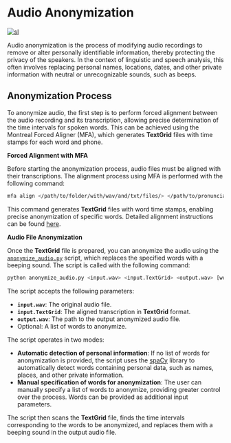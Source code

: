 # Audio Anonymization

[![sl](https://img.shields.io/badge/lang-sl-blue.svg)](anonymization.sl.md)

Audio anonymization is the process of modifying audio recordings to remove or alter personally identifiable information, thereby protecting the privacy of the speakers. In the context of linguistic and speech analysis, this often involves replacing personal names, locations, dates, and other private information with neutral or unrecognizable sounds, such as beeps.

## Anonymization Process

To anonymize audio, the first step is to perform forced alignment between the audio recording and its transcription, allowing precise determination of the time intervals for spoken words. This can be achieved using the Montreal Forced Aligner (MFA), which generates **TextGrid** files with time stamps for each word and phone.

**Forced Alignment with MFA**

Before starting the anonymization process, audio files must be aligned with their transcriptions. The alignment process using MFA is performed with the following command:

```bash
mfa align </path/to/folder/with/wav/and/txt/files/> </path/to/pronunciation_dictionary.txt> </path/to/acoustic_model.zip> </path/to/aligned_output_files/>
```

This command generates **TextGrid** files with word time stamps, enabling precise anonymization of specific words. Detailed alignment instructions can be found [here](../README.md#Alignment).

**Audio File Anonymization**

Once the **TextGrid** file is prepared, you can anonymize the audio using the [`anonymize_audio.py`](../anonymize_audio.py) script, which replaces the specified words with a beeping sound. The script is called with the following command:

```bash
python anonymize_audio.py <input.wav> <input.TextGrid> <output.wav> [word1 word2 word3 ...]
```

The script accepts the following parameters:

- **`input.wav`**: The original audio file.
- **`input.TextGrid`**: The aligned transcription in **TextGrid** format.
- **`output.wav`**: The path to the output anonymized audio file.
- Optional: A list of words to anonymize.

The script operates in two modes:

- **Automatic detection of personal information**: If no list of words for anonymization is provided, the script uses the [spaCy](https://spacy.io/) library to automatically detect words containing personal data, such as names, places, and other private information.
- **Manual specification of words for anonymization**: The user can manually specify a list of words to anonymize, providing greater control over the process. Words can be provided as additional input parameters.

The script then scans the **TextGrid** file, finds the time intervals corresponding to the words to be anonymized, and replaces them with a beeping sound in the output audio file.